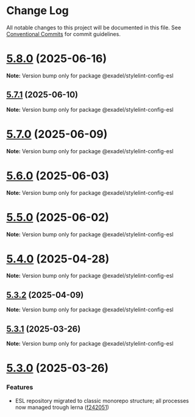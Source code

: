 # Change Log

All notable changes to this project will be documented in this file.
See [Conventional Commits](https://conventionalcommits.org) for commit guidelines.

# [5.8.0](https://github.com/exadel-inc/esl/compare/v5.7.1...v5.8.0) (2025-06-16)

**Note:** Version bump only for package @exadel/stylelint-config-esl





## [5.7.1](https://github.com/exadel-inc/esl/compare/v5.7.0...v5.7.1) (2025-06-10)

**Note:** Version bump only for package @exadel/stylelint-config-esl





# [5.7.0](https://github.com/exadel-inc/esl/compare/v5.6.0...v5.7.0) (2025-06-09)

**Note:** Version bump only for package @exadel/stylelint-config-esl





# [5.6.0](https://github.com/exadel-inc/esl/compare/v5.5.0...v5.6.0) (2025-06-03)

**Note:** Version bump only for package @exadel/stylelint-config-esl





# [5.5.0](https://github.com/exadel-inc/esl/compare/v5.4.0...v5.5.0) (2025-06-02)

**Note:** Version bump only for package @exadel/stylelint-config-esl





# [5.4.0](https://github.com/exadel-inc/esl/compare/v5.3.2...v5.4.0) (2025-04-28)

**Note:** Version bump only for package @exadel/stylelint-config-esl





## [5.3.2](https://github.com/exadel-inc/esl/compare/v5.3.1...v5.3.2) (2025-04-09)

**Note:** Version bump only for package @exadel/stylelint-config-esl





## [5.3.1](https://github.com/exadel-inc/esl/compare/v5.3.0...v5.3.1) (2025-03-26)

**Note:** Version bump only for package @exadel/stylelint-config-esl





# [5.3.0](https://github.com/exadel-inc/esl/compare/v5.2.0...v5.3.0) (2025-03-26)


### Features

* ESL repository migrated to classic monorepo structure; all processes now managed trough lerna ([f242051](https://github.com/exadel-inc/esl/commit/f242051df0dcc5a3562007cadf98c85344ed7eeb))
